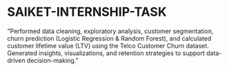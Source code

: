 # SAIKET-INTERNSHIP-TASK
"Performed data cleaning, exploratory analysis, customer segmentation, churn prediction (Logistic Regression &amp; Random Forest), and calculated customer lifetime value (LTV) using the Telco Customer Churn dataset. Generated insights, visualizations, and retention strategies to support data-driven decision-making."
